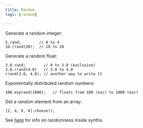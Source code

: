 ```yaml
---
title: Random
tags: [random]

---
```


Generate a random integer:

~~~
5.rand;        // 0 to 4
10.rrand(20);  // 10 to 20
~~~

Generate a random float:

~~~
3.0.rand;        // 0 to 3.0 (exclusive)
3.0.rrand(4.0)   // 3.0 to 4.0
rrand(3.0, 4.0); // another way to write it
~~~

Exponentially distributed random numbers:
~~~
100.exprand(1000);   // floats from 100 (exc) to 1000 (exc)
~~~


Get a random element from an array:
~~~
[2, 4, 6, 8].choose();
~~~

See [here](/post/synthdef) for info on randomness inside synths.
